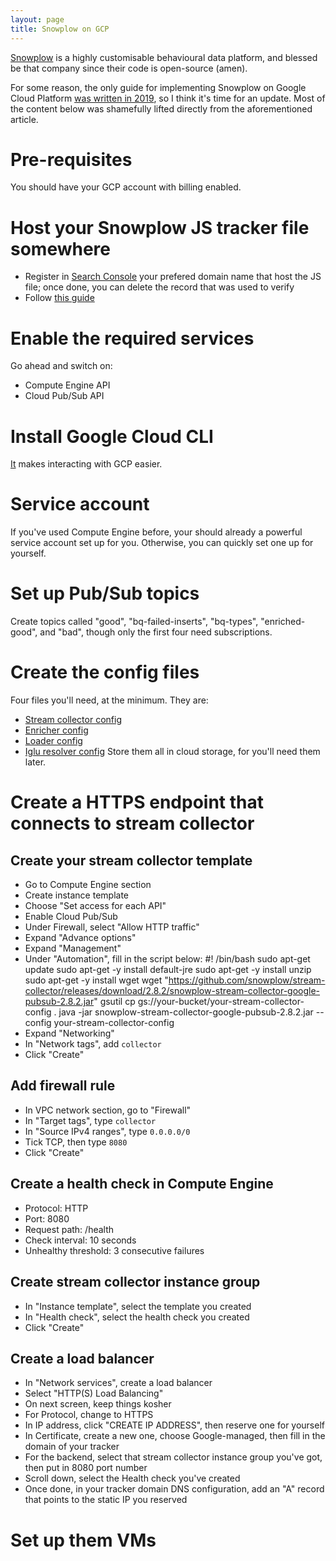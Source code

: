 ```yaml
---
layout: page
title: Snowplow on GCP
---
```


[Snowplow](https://snowplow.io/) is a highly customisable behavioural data platform, and blessed be that company since their code is open-source (amen).

For some reason, the only guide for implementing Snowplow on Google Cloud Platform [was written in 2019](https://www.simoahava.com/analytics/install-snowplow-on-the-google-cloud-platform/), so I think it's time for an update. Most of the content below was shamefully lifted directly from the aforementioned article.

# Pre-requisites
You should have your GCP account with billing enabled.

# Host your Snowplow JS tracker file somewhere
- Register in [Search Console](https://search.google.com/search-console/welcome) your prefered domain name that host the JS file; once done, you can delete the record that was used to verify
- Follow [this guide](https://docs.snowplow.io/docs/collecting-data/collecting-from-own-applications/javascript-trackers/javascript-tracker/self-hosting-the-javascript-tracker/self-hosting-the-javascript-tracker-on-google-cloud/)

# Enable the required services
Go ahead and switch on:
- Compute Engine API
- Cloud Pub/Sub API

# Install Google Cloud CLI
[It](https://cloud.google.com/sdk/docs/install) makes interacting with GCP easier.

# Service account
If you've used Compute Engine before, your should already a powerful service account set up for you. Otherwise, you can quickly set one up for yourself.

# Set up Pub/Sub topics
Create topics called "good", "bq-failed-inserts", "bq-types", "enriched-good", and "bad", though only the first four need subscriptions.

# Create the config files
Four files you'll need, at the minimum. They are:
- [Stream collector config](https://github.com/snowplow/stream-collector/blob/master/examples/config.pubsub.extended.hocon)
- [Enricher config](https://github.com/snowplow/enrich/blob/master/config/config.pubsub.minimal.hocon)
- [Loader config](https://github.com/snowplow-incubator/snowplow-bigquery-loader/blob/master/config/config.minimal.hocon)
- [Iglu resolver config](https://github.com/snowplow/enrich/blob/master/config/iglu_resolver.json)
Store them all in cloud storage, for you'll need them later.

# Create a HTTPS endpoint that connects to stream collector
## Create your stream collector template
- Go to Compute Engine section
- Create instance template
- Choose "Set access for each API"
- Enable Cloud Pub/Sub
- Under Firewall, select "Allow HTTP traffic"
- Expand "Advance options"
- Expand "Management"
- Under "Automation", fill in the script below:
    #! /bin/bash
    sudo apt-get update
    sudo apt-get -y install default-jre
    sudo apt-get -y install unzip
    sudo apt-get -y install wget
    wget "https://github.com/snowplow/stream-collector/releases/download/2.8.2/snowplow-stream-collector-google-pubsub-2.8.2.jar"
    gsutil cp gs://your-bucket/your-stream-collector-config .
    java -jar snowplow-stream-collector-google-pubsub-2.8.2.jar --config your-stream-collector-config
- Expand "Networking"
- In "Network tags", add `collector`
- Click "Create"

## Add firewall rule
- In VPC network section, go to "Firewall"
- In "Target tags", type `collector`
- In "Source IPv4 ranges", type `0.0.0.0/0`
- Tick TCP, then type `8080`
- Click "Create"

## Create a health check in Compute Engine
- Protocol: HTTP
- Port: 8080
- Request path: /health
- Check interval: 10 seconds
- Unhealthy threshold: 3 consecutive failures

## Create stream collector instance group
- In "Instance template", select the template you created
- In "Health check", select the health check you created
- Click "Create"

## Create a load balancer
- In "Network services", create a load balancer
- Select "HTTP(S) Load Balancing"
- On next screen, keep things kosher
- For Protocol, change to HTTPS
- In IP address, click "CREATE IP ADDRESS", then reserve one for yourself
- In Certificate, create a new one, choose Google-managed, then fill in the domain of your tracker
- For the backend, select that stream collector instance group you've got, then put in 8080 port number
- Scroll down, select the Health check you've created
- Once done, in your tracker domain DNS configuration, add an "A" record that points to the static IP you reserved

# Set up them VMs